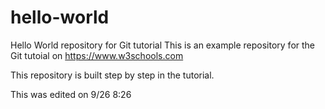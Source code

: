 # hello-world
Hello World repository for Git tutorial
This is an example repository for the Git tutoial on https://www.w3schools.com

This repository is built step by step in the tutorial. 

This was edited on 9/26 8:26
